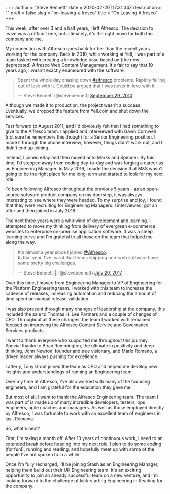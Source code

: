 +++
author = "Steve Bennett"
date = 2020-02-20T17:31:34Z
description = ""
draft = false
slug = "on-leaving-alfresco"
title = "On Leaving Alfresco"
+++

This week, after over 3 and a half years, I left Alfresco. The decision to leave was a difficult one, but ultimately, it's the right move for both the company and me.

My connection with Alfresco goes back further than the recent years working for the company. Back in 2010, while working at Yell, I was part of a team tasked with creating a knowledge base based on (the now deprecated) Alfresco Web Content Management. It's fair to say that 10 years ago, I wasn't exactly enamoured with the software.

<blockquote class="twitter-tweet"><p lang="en" dir="ltr">Spent the whole day chasing down <a href="https://twitter.com/hashtag/alfresco?src=hash&amp;ref_src=twsrc%5Etfw">#alfresco</a> problems. Rapidly falling out of love with it. Could be argued that I was never in love with it.</p>&mdash; Steve Bennett (@stevebennett) <a href="https://twitter.com/stevebennett/status/25905859588?ref_src=twsrc%5Etfw">September 29, 2010</a></blockquote>
<script async src="https://platform.twitter.com/widgets.js" charset="utf-8"></script>

Although we made it to production, the project wasn't a success. Eventually, we dropped the feature from Yell.com and shut down the services.

Fast forward to August 2011, and I'd obviously felt that I had something to give to the Alfresco team. I applied and interviewed with Gavin Cornwell (not sure he remembers this though) for a Senior Engineering position. I made it through the phone interview; however, things didn't work out, and I didn't end up joining.

Instead, I joined eBay and then moved onto Marks and Spencer. By this time, I'd stepped away from coding day-to-day and was forging a career as an Engineering Manager. In May 2016, I made the decision that M&S wasn't going to be the right place for me long-term and started to look for my next role.

I'd been following Alfresco throughout the previous 5 years - as an open-source software product company on my doorstep, it was always interesting to see where they were headed. To my surprise and joy, I found that they were recruiting for Engineering Managers. I interviewed, got an offer and then joined in July 2016.

The next three years were a whirlwind of development and learning. I attempted to move my thinking from delivery of evergreen e-commerce websites to enterprise on-premise application software. It was a steep learning curve and I'm grateful to all those on the team that helped me along the way.

<blockquote class="twitter-tweet"><p lang="en" dir="ltr">It&#39;s almost a year since I joined <a href="https://twitter.com/Alfresco?ref_src=twsrc%5Etfw">@Alfresco</a>.<br>In that year, I&#39;ve learnt that teams shipping non-web software have some pretty big challenges.</p>&mdash; Steve Bennett 💙 (@stevebennett) <a href="https://twitter.com/stevebennett/status/888050037347024896?ref_src=twsrc%5Etfw">July 20, 2017</a></blockquote>
<script async src="https://platform.twitter.com/widgets.js" charset="utf-8"></script>

Over this time, I moved from Engineering Manager to VP of Engineering for the Platform Engineering team. I worked with this team to increase the cadence of releases, increasing automation and reducing the amount of time spent on manual release validation.

I was also present through many changes of leadership at the company, this included the sale to Thomas H. Lee Partners and a couple of changes of CEO. Throughout all these changes, the team I worked with remained focused on improving the Alfresco Content Service and Governance Services products.

I want to thank everyone who supported me throughout this journey. Special thanks to Brian Remmington, the ultimate in positivity and deep thinking, John Newton, founder and true visionary, and Mario Romano, a driven leader always pushing for excellence.

Latterly, Tony Grout joined the team as CPO and helped me develop new insights and understandings of running an Engineering team. 

Over my time at Alfresco, I've also worked with many of the founding engineers, and I am grateful for the education they gave me.

But most of all, I want to thank the Alfresco Engineering team. The team I was part of is made up of many incredible developers, testers, ops engineers, agile coaches and managers. As well as those employed directly by Alfresco, I was fortunate to work with an excellent team of engineers in Iași, Romania.

So, what's next?

First, I'm taking a month off. After 13 years of continuous work, I need to an extended break before heading into my next role. I plan to do some coding (for fun!), running and reading, and hopefully meet up with some of the people I've not spoken to in a while.

Once I'm fully recharged, I'll be joining Stash as an Engineering Manager, helping them build out their UK Engineering team. It's an exciting opportunity to join an already successful team on a new venture, and I'm looking forward to the challenge of kick-starting Engineering in Reading for the company.
